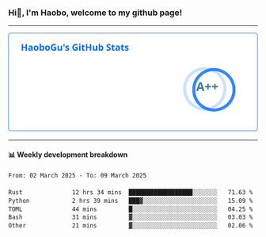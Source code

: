 <!--<h2 align="center"> Hi👋, I'm Haobo, welcome to my github page! </h2>-->
### Hi👋, I'm Haobo, welcome to my github page!
-------

<img href="https://github.com/HaoboGu" src="assets/stats.svg" alt="github stats" /> 

-------

#### 📊 **Weekly development breakdown**
<!--START_SECTION:waka-->

```txt
From: 02 March 2025 - To: 09 March 2025

Rust              12 hrs 34 mins  ██████████████████░░░░░░░   71.63 %
Python            2 hrs 39 mins   ███▓░░░░░░░░░░░░░░░░░░░░░   15.09 %
TOML              44 mins         █░░░░░░░░░░░░░░░░░░░░░░░░   04.25 %
Bash              31 mins         ▓░░░░░░░░░░░░░░░░░░░░░░░░   03.03 %
Other             21 mins         ▓░░░░░░░░░░░░░░░░░░░░░░░░   02.06 %
```

<!--END_SECTION:waka-->
<!--
backup url: https://github-readme-status-dusky-ten.vercel.app/api?username=HaoboGu&count_private=true&show_icons=true&theme=transparent&border_color=2f80ed
-->
<!--
**HaoboGu/HaoboGu** is a ✨ _special_ ✨ repository because its `README.md` (this file) appears on your GitHub profile.

Here are some ideas to get you started:

- 🔭 I’m currently working on AI-assisted programming tools
- 🌱 I’m currently learning ...
- 👯 I’m looking to collaborate on ...
- 🤔 I’m looking for help with ...
- 💬 Ask me about ...
- 📫 How to reach me: ...
- 😄 Pronouns: ...
- ⚡ Fun fact: ...
-->
